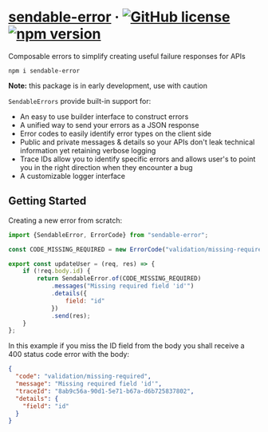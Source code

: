 # [sendable-error](https://github.com/Censkh/sendable-error/) &middot; [![GitHub license](https://img.shields.io/badge/license-MIT-blue.svg)](https://github.com/Censkh/style-composer/blob/master/LICENSE) [![npm version](https://img.shields.io/npm/v/sendable-error.svg?style=flat)](https://www.npmjs.com/package/sendable-error)

Composable errors to simplify creating useful failure responses for APIs

``` npm i sendable-error ```

**Note:** this package is in early development, use with caution

`SendableErrors` provide built-in support for:
- An easy to use builder interface to construct errors
- A unified way to send your errors as a JSON response
- Error codes to easily identify error types on the client side
- Public and private messages & details so your APIs don't leak technical information yet retaining verbose logging
- Trace IDs allow you to identify specific errors and allows user's to point you in the right direction when they encounter a bug
- A customizable logger interface

## Getting Started

Creating a new error from scratch:

```js
import {SendableError, ErrorCode} from "sendable-error";

const CODE_MISSING_REQUIRED = new ErrorCode("validation/missing-required", "Missing required field", {statusCode: 400});

export const updateUser = (req, res) => {
    if (!req.body.id) {
        return SendableError.of(CODE_MISSING_REQUIRED)
            .messages("Missing required field 'id'")
            .details({
                field: "id"
            })
            .send(res);
    }
};
```

In this example if you miss the ID field from the body you shall receive a 400 status code error with the body:

```json
{
  "code": "validation/missing-required",
  "message": "Missing required field 'id'",
  "traceId": "8ab9c56a-90d1-5e71-b67a-d6b725837802",
  "details": {
    "field": "id"
  }
}
```
